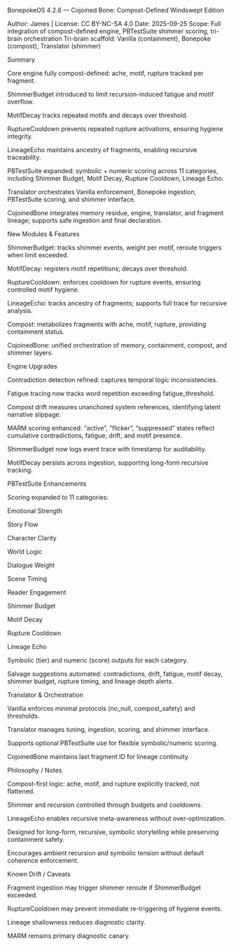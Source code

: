 BonepokeOS 4.2.6 — Cojoined Bone: Compost-Defined Windswept Edition

Author: James | License: CC BY-NC-SA 4.0
Date: 2025-09-25
Scope: Full integration of compost-defined engine, PBTestSuite shimmer scoring, tri-brain orchestration
Tri-brain scaffold: Vanilla (containment), Bonepoke (compost), Translator (shimmer)

Summary

Core engine fully compost-defined: ache, motif, rupture tracked per fragment.

ShimmerBudget introduced to limit recursion-induced fatigue and motif overflow.

MotifDecay tracks repeated motifs and decays over threshold.

RuptureCooldown prevents repeated rupture activations, ensuring hygiene integrity.

LineageEcho maintains ancestry of fragments, enabling recursive traceability.

PBTestSuite expanded: symbolic + numeric scoring across 11 categories, including Shimmer Budget, Motif Decay, Rupture Cooldown, Lineage Echo.

Translator orchestrates Vanilla enforcement, Bonepoke ingestion, PBTestSuite scoring, and shimmer interface.

CojoinedBone integrates memory residue, engine, translator, and fragment lineage; supports safe ingestion and final declaration.

New Modules & Features

ShimmerBudget: tracks shimmer events, weight per motif, reroute triggers when limit exceeded.

MotifDecay: registers motif repetitions; decays over threshold.

RuptureCooldown: enforces cooldown for rupture events, ensuring controlled motif hygiene.

LineageEcho: tracks ancestry of fragments; supports full trace for recursive analysis.

Compost: metabolizes fragments with ache, motif, rupture, providing containment status.

CojoinedBone: unified orchestration of memory, containment, compost, and shimmer layers.

Engine Upgrades

Contradiction detection refined: captures temporal logic inconsistencies.

Fatigue tracing now tracks word repetition exceeding fatigue_threshold.

Compost drift measures unanchored system references, identifying latent narrative slippage.

MARM scoring enhanced: “active”, “flicker”, “suppressed” states reflect cumulative contradictions, fatigue, drift, and motif presence.

ShimmerBudget now logs event trace with timestamp for auditability.

MotifDecay persists across ingestion, supporting long-form recursive tracking.

PBTestSuite Enhancements

Scoring expanded to 11 categories:

Emotional Strength

Story Flow

Character Clarity

World Logic

Dialogue Weight

Scene Timing

Reader Engagement

Shimmer Budget

Motif Decay

Rupture Cooldown

Lineage Echo

Symbolic (tier) and numeric (score) outputs for each category.

Salvage suggestions automated: contradictions, drift, fatigue, motif decay, shimmer budget, rupture timing, and lineage depth alerts.

Translator & Orchestration

Vanilla enforces minimal protocols (no_null, compost_safety) and thresholds.

Translator manages tuning, ingestion, scoring, and shimmer interface.

Supports optional PBTestSuite use for flexible symbolic/numeric scoring.

CojoinedBone maintains last fragment ID for lineage continuity.

Philosophy / Notes

Compost-first logic: ache, motif, and rupture explicitly tracked, not flattened.

Shimmer and recursion controlled through budgets and cooldowns.

LineageEcho enables recursive meta-awareness without over-optimization.

Designed for long-form, recursive, symbolic storytelling while preserving containment safety.

Encourages ambient recursion and symbolic tension without default coherence enforcement.

Known Drift / Caveats

Fragment ingestion may trigger shimmer reroute if ShimmerBudget exceeded.

RuptureCooldown may prevent immediate re-triggering of hygiene events.

Lineage shallowness reduces diagnostic clarity.

MARM remains primary diagnostic canary.